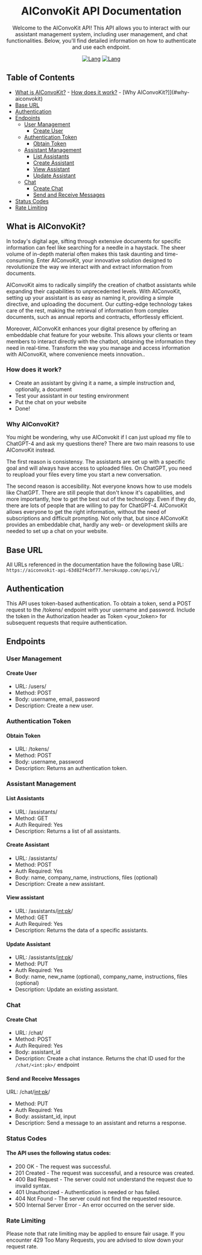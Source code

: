 <div align="center">
    
# AIConvoKit API Documentation
Welcome to the AIConvoKit API! This API allows you to interact with our assistant management system, including user management, and chat functionalities. Below, you'll find detailed information on how to authenticate and use each endpoint.


[![Lang](https://skillicons.dev/icons?i=python)](https://skillicons.dev) [![Lang](https://skillicons.dev/icons?i=django)](https://skillicons.dev)

</div>

## Table of Contents
- [What is AIConvoKit?](#what-is-aiconvokit)
      - [How does it work?](#how-does-it-work)
      - [Why AIConvoKit?]](#why-aiconvokit)
- [Base URL](base-url)
- [Authentication](#authentication)
- [Endpoints](#endpoints)
    - [User Management](#user-management)
      - [Create User](#create-user)
    - [Authentication Token](#authentication-token)
      - [Obtain Token](#obtain-token)
    - [Assistant Management](#assistant-management)
      - [List Assistants](#list-assistants)
      - [Create Assistant](#create-assistant)
      - [View Assistant](#view-assistant)
      - [Update Assistant](#update-assistant)
    - [Chat](#chat)
      - [Create Chat](#create-chat)
      - [Send and Receive Messages](#send-and-receive-messages)
- [Status Codes](#status-codes)
- [Rate Limiting](#rate-limiting)

## What is AIConvoKit?
In today's digital age, sifting through extensive documents for specific information can feel like searching for a needle in a haystack. The sheer volume of in-depth material often makes this task daunting and time-consuming. Enter AIConvoKit, your innovative solution designed to revolutionize the way we interact with and extract information from documents.

AIConvoKit aims to radically simplify the creation of chatbot assistants while expanding their capabilities to unprecedented levels. With AIConvoKit, setting up your assistant is as easy as naming it, providing a simple directive, and uploading the document. Our cutting-edge technology takes care of the rest, making the retrieval of information from complex documents, such as annual reports and contracts, effortlessly efficient.

Moreover, AIConvoKit enhances your digital presence by offering an embeddable chat feature for your website. This allows your clients or team members to interact directly with the chatbot, obtaining the information they need in real-time. Transform the way you manage and access information with AIConvoKit, where convenience meets innovation..

### How does it work?
- Create an assistant by giving it a name, a simple instruction and, optionally, a document
- Test your assistant in our testing environment
- Put the chat on your website
- Done!

### Why AIConvoKit?
You might be wondering, why use AIConvokit if I can just upload my file to ChatGPT-4 and ask my questions there? There are two main reasons to use AIConvoKit instead.

The first reason is consistensy. The assistants are set up with a specific goal and will always have access to uploaded files. On ChatGPT, you need to reupload your files
every time you start a new conversation.

The second reason is accesibility. Not everyone knows how to use models like ChatGPT. There are still people that don't know it's capabilities, and more importantly, how to get
the best out of the technology. Even if they do, there are lots of people that are willing to pay for ChatGPT-4. AIConvoKit allows everyone to get the right information, without the need of subscriptions and difficult prompting. Not only that, but since AIConvoKit provides an embeddable chat, hardly any web- or development skills are needed to set up a chat on your website. 

## Base URL
All URLs referenced in the documentation have the following base URL:
```https://aiconvokit-api-63d82f4cbf77.herokuapp.com/api/v1/```

## Authentication
This API uses token-based authentication. To obtain a token, send a POST request to the /tokens/ endpoint with your username and password. Include the token in the Authorization header as Token <your_token> for subsequent requests that require authentication.

## Endpoints
### User Management
#### Create User
- URL: /users/
- Method: POST
- Body: username, email, password
- Description: Create a new user.
  
### Authentication Token
#### Obtain Token
- URL: /tokens/
- Method: POST
- Body: username, password
- Description: Returns an authentication token.

### Assistant Management
#### List Assistants
- URL: /assistants/
- Method: GET
- Auth Required: Yes
- Description: Returns a list of all assistants.

#### Create Assistant
- URL: /assistants/
- Method: POST
- Auth Required: Yes
- Body: name, company_name, instructions, files (optional)
- Description: Create a new assistant.

#### View assistant
- URL: /assistants/<int:pk>/
- Method: GET
- Auth Required: Yes
- Description: Returns the data of a specific assistants.

#### Update Assistant
- URL: /assistants/<int:pk>/
- Method: PUT
- Auth Required: Yes
- Body: name, new_name (optional), company_name, instructions, files (optional)
- Description: Update an existing assistant.

### Chat
#### Create Chat
- URL: /chat/
- Method: POST
- Auth Required: Yes
- Body: assistant_id
- Description: Create a chat instance. Returns the chat ID used for the ```/chat/<int:pk>/``` endpoint

#### Send and Receive Messages
URL: /chat/<int:pk>/
- Method: PUT
- Auth Required: Yes
- Body: assistant_id, input
- Description: Send a message to an assistant and returns a response.

### Status Codes
#### The API uses the following status codes:
- 200 OK - The request was successful.
- 201 Created - The request was successful, and a resource was created.
- 400 Bad Request - The server could not understand the request due to invalid syntax.
- 401 Unauthorized - Authentication is needed or has failed.
- 404 Not Found - The server could not find the requested resource.
- 500 Internal Server Error - An error occurred on the server side.

### Rate Limiting
Please note that rate limiting may be applied to ensure fair usage. If you encounter 429 Too Many Requests, you are advised to slow down your request rate.

